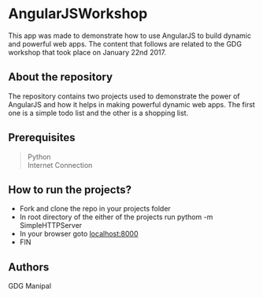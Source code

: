 # AngularJSWorkshop
This app was made to demonstrate how to use AngularJS to build dynamic and powerful web apps. The content that follows are related to the GDG workshop that took place on January 22nd 2017.

## About the repository
The repository contains two projects used to demonstrate the power of AngularJS and how it helps in making powerful dynamic web apps. The first one is a simple todo list and the other is a shopping list.

## Prerequisites
> Python  
> Internet Connection

## How to run the projects?
* Fork and clone the repo in your projects folder
* In root directory of the either of the projects run pythom -m SimpleHTTPServer
* In your browser goto [localhost:8000](http://localhost:8000)
* FIN

## Authors
GDG Manipal
